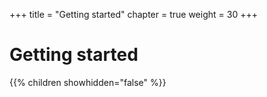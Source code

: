 +++
title = "Getting started"
chapter = true
weight = 30
+++

# Getting started

{{% children showhidden="false" %}}
